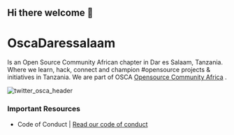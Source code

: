 ## Hi there welcome 👋

# OscaDaressalaam
Is an Open Source Community African chapter in Dar es Salaam, Tanzania.  Where we learn, hack, connect and champion #opensource  projects & initiatives in Tanzania. We are part of OSCA  [Opensource Community Africa](https://oscafrica.org/about-us) .


![twitter_osca_header](https://github.com/OscaDaressalaam/OscaDaressalaam/assets/84270692/2db81745-1926-452e-aa47-c28a69b202ec)

### Important Resources

- Code of Conduct | [Read our code of conduct](https://github.com/OscaDaressalaam/.github/blob/main/CODE_OF_CONDUCT.md)
